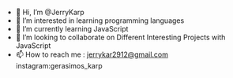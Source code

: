 - 👋 Hi, I’m @JerryKarp
- 👀 I’m interested in learning programming languages
- 🌱 I’m currently learning JavaScript
- 💞️ I’m looking to collaborate on Different Interesting Projects with JavaScript
- 📫 How to reach me : jerrykar2912@gmail.com instagram:gerasimos_karp

<!---
JerryKarp/JerryKarp is a ✨ special ✨ repository because its `README.md` (this file) appears on your GitHub profile.
You can click the Preview link to take a look at your changes.
--->
